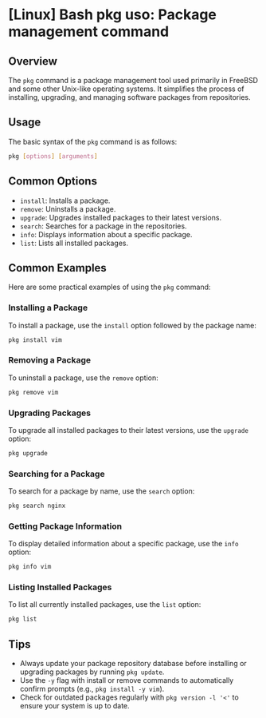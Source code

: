 # [Linux] Bash pkg uso: Package management command

## Overview
The `pkg` command is a package management tool used primarily in FreeBSD and some other Unix-like operating systems. It simplifies the process of installing, upgrading, and managing software packages from repositories.

## Usage
The basic syntax of the `pkg` command is as follows:

```bash
pkg [options] [arguments]
```

## Common Options
- `install`: Installs a package.
- `remove`: Uninstalls a package.
- `upgrade`: Upgrades installed packages to their latest versions.
- `search`: Searches for a package in the repositories.
- `info`: Displays information about a specific package.
- `list`: Lists all installed packages.

## Common Examples
Here are some practical examples of using the `pkg` command:

### Installing a Package
To install a package, use the `install` option followed by the package name:

```bash
pkg install vim
```

### Removing a Package
To uninstall a package, use the `remove` option:

```bash
pkg remove vim
```

### Upgrading Packages
To upgrade all installed packages to their latest versions, use the `upgrade` option:

```bash
pkg upgrade
```

### Searching for a Package
To search for a package by name, use the `search` option:

```bash
pkg search nginx
```

### Getting Package Information
To display detailed information about a specific package, use the `info` option:

```bash
pkg info vim
```

### Listing Installed Packages
To list all currently installed packages, use the `list` option:

```bash
pkg list
```

## Tips
- Always update your package repository database before installing or upgrading packages by running `pkg update`.
- Use the `-y` flag with install or remove commands to automatically confirm prompts (e.g., `pkg install -y vim`).
- Check for outdated packages regularly with `pkg version -l '<'` to ensure your system is up to date.